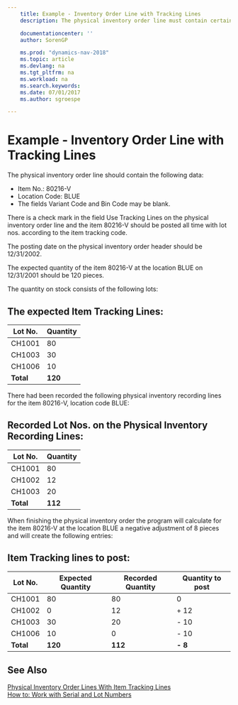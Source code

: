 ```yaml
---
    title: Example - Inventory Order Line with Tracking Lines
    description: The physical inventory order line must contain certain data.

    documentationcenter: ''
    author: SorenGP

    ms.prod: "dynamics-nav-2018"
    ms.topic: article
    ms.devlang: na
    ms.tgt_pltfrm: na
    ms.workload: na
    ms.search.keywords:
    ms.date: 07/01/2017
    ms.author: sgroespe

---
```

# Example - Inventory Order Line with Tracking Lines
The physical inventory order line should contain the following data:  

- Item No.: 80216-V  
- Location Code: BLUE  
- The fields Variant Code and Bin Code may be blank.  

There is a check mark in the field Use Tracking Lines on the physical inventory order line and the item 80216-V should be posted all time with lot nos. according to the item tracking code.  

The posting date on the physical inventory order header should be 12/31/2002.  

The expected quantity of the item 80216-V at the location BLUE on 12/31/2001 should be 120 pieces.  

The quantity on stock consists of the following lots:  

## The expected Item Tracking Lines:  

|**Lot No.**|**Quantity**|  
|-----------------|------------------|  
|CH1001|80|  
|CH1003|30|  
|CH1006|10|  
|**Total**|**120**|  

There had been recorded the following physical inventory recording lines for the item 80216-V, location code BLUE:  

## Recorded Lot Nos. on the Physical Inventory Recording Lines:  

|**Lot No.**|**Quantity**|  
|-----------------|------------------|  
|CH1001|80|  
|CH1002|12|  
|CH1003|20|  
|**Total**|**112**|  

When finishing the physical inventory order the program will calculate for the item 80216-V at the location BLUE a negative adjustment of 8 pieces and will create the following entries:  

## Item Tracking lines to post:  

|**Lot No.**|**Expected Quantity**|**Recorded Quantity**|**Quantity to post**|  
|-----------------|---------------------------|---------------------------|--------------------------|  
|CH1001|80|80|0|  
|CH1002|0|12|+ 12|  
|CH1003|30|20|- 10|  
|CH1006|10|0|- 10|  
|**Total**|**120**|**112**|**- 8**|  

## See Also  
 [Physical Inventory Order Lines With Item Tracking Lines](physical-inventory-order-lines-with-item-tracking-lines.md)  
 [How to: Work with Serial and Lot Numbers](../../inventory-how-work-item-tracking.md)
